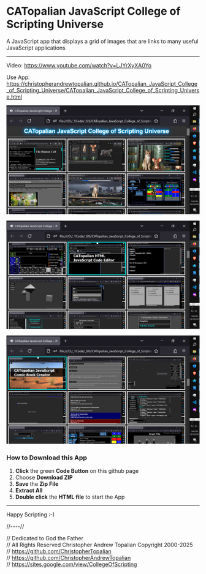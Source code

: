 # CATopalian JavaScript College of Scripting Universe
A JavaScript app that displays a grid of images that are links to many useful JavaScript applications 

---

Video: https://www.youtube.com/watch?v=LJYrXyXA0Yo

Use App: https://christopherandrewtopalian.github.io/CATopalian_JavaScript_College_of_Scripting_Universe/CATopalian_JavaScript_College_of_Scripting_Universe.html

![001](src/media/textures/screenshots/CATopalian_JavaScript_College_of_Scripting_Universe_001.PNG)

![002](src/media/textures/screenshots/CATopalian_JavaScript_College_of_Scripting_Universe_002.PNG)

![003](src/media/textures/screenshots/CATopalian_JavaScript_College_of_Scripting_Universe_003.PNG)

### How to Download this App
1. **Click** the green **Code Button** on this github page
2. Choose **Download ZIP**
3. **Save** the **Zip File**
4. **Extract All**
5. **Double click** the **HTML file** to start the App

---

Happy Scripting :-)

//----//  

// Dedicated to God the Father  
// All Rights Reserved Christopher Andrew Topalian Copyright 2000-2025  
// https://github.com/ChristopherTopalian  
// https://github.com/ChristopherAndrewTopalian  
// https://sites.google.com/view/CollegeOfScripting

